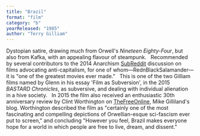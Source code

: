 ```yaml
---
title: "Brazil"
format: "film"
category: "b"
yearReleased: "1985"
author: "Terry Gilliam"
---
```

Dystopian satire, drawing much from Orwell's <em>Nineteen Eighty-Four</em>, but also from Kafka, with an appealing  flavour of steampunk.
 
Recommended by several contributors to the  2014 Anarchism <a href="https://www.reddit.com/r/Anarchism/comments/2a2r93/can_we_compile_a_list_of_the_top_films_advocating/"> SubReddit</a> discussion on films advocating anti-capitalism, for  one of whom—RednBlackSalamander—it is "one of the greatest movies  ever made."
 
This is one of the two Gilliam films named by  Glenn in his essay 'Film as Subversion', in the 2015  <em>BASTARD Chronicles</em>,  as subversive, and dealing with individual alienation in a hive  society.
 
In 2015 the film also received an enthusiastic  30th anniversary review by Clint Worthington on <a href="https://thefreeonline.wordpress.com/2015/12/08/brazil-orwellian-comedy/"> TheFreeOnline</a>, Mike Gilliland's blog. Worthington described the  film as "certainly one of the most fascinating and compelling  depictions of Orwellian-esque sci-fascism ever put to screen," and  concluding "However you feel, Brazil makes everyone hope  for a world in which people are free to live, dream, and dissent."
